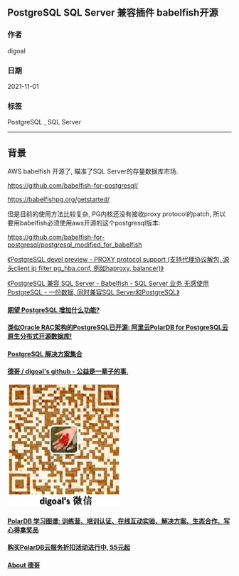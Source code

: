 ## PostgreSQL SQL Server 兼容插件 babelfish开源  
  
### 作者  
digoal  
  
### 日期  
2021-11-01   
  
### 标签  
PostgreSQL , SQL Server   
  
----  
  
## 背景  
AWS babelfish 开源了, 瞄准了SQL Server的存量数据库市场.   
  
https://github.com/babelfish-for-postgresql/  
  
https://babelfishpg.org/getstarted/  
  
但是目前的使用方法比较复杂, PG内核还没有接收proxy protocol的patch, 所以要用babelfish必须使用aws开源的这个postgresql版本:  
  
https://github.com/babelfish-for-postgresql/postgresql_modified_for_babelfish  
  
[《PostgreSQL devel preview - PROXY protocol support (支持代理协议解包, 源头client ip filter pg_hba.conf, 例如haproxy, balancer)》](../202103/20210303_03.md)    
  
[《PostgreSQL 兼容 SQL Server - Babelfish - SQL Server 业务 无感使用PostgreSQL - 一份数据, 同时兼容SQL Server和PostgreSQL》](../202012/20201204_01.md)    
  
    
  
#### [期望 PostgreSQL 增加什么功能?](https://github.com/digoal/blog/issues/76 "269ac3d1c492e938c0191101c7238216")
  
  
#### [类似Oracle RAC架构的PostgreSQL已开源: 阿里云PolarDB for PostgreSQL云原生分布式开源数据库!](https://github.com/ApsaraDB/PolarDB-for-PostgreSQL "57258f76c37864c6e6d23383d05714ea")
  
  
#### [PostgreSQL 解决方案集合](https://yq.aliyun.com/topic/118 "40cff096e9ed7122c512b35d8561d9c8")
  
  
#### [德哥 / digoal's github - 公益是一辈子的事.](https://github.com/digoal/blog/blob/master/README.md "22709685feb7cab07d30f30387f0a9ae")
  
  
![digoal's wechat](../pic/digoal_weixin.jpg "f7ad92eeba24523fd47a6e1a0e691b59")
  
  
#### [PolarDB 学习图谱: 训练营、培训认证、在线互动实验、解决方案、生态合作、写心得拿奖品](https://www.aliyun.com/database/openpolardb/activity "8642f60e04ed0c814bf9cb9677976bd4")
  
  
#### [购买PolarDB云服务折扣活动进行中, 55元起](https://www.aliyun.com/activity/new/polardb-yunparter?userCode=bsb3t4al "e0495c413bedacabb75ff1e880be465a")
  
  
#### [About 德哥](https://github.com/digoal/blog/blob/master/me/readme.md "a37735981e7704886ffd590565582dd0")
  
